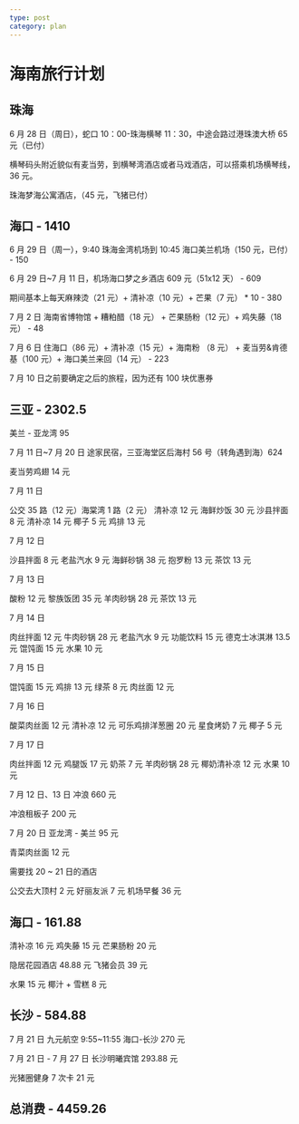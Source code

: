 ```yaml
---
type: post
category: plan
---
```


# 海南旅行计划

## 珠海

6 月 28 日（周日），蛇口 10：00-珠海横琴 11：30，中途会路过港珠澳大桥 65 元（已付）

横琴码头附近貌似有麦当劳，到横琴湾酒店或者马戏酒店，可以搭乘机场横琴线，36 元。

珠海梦海公寓酒店，（45 元，飞猪已付）

## 海口 - 1410

6 月 29 日（周一），9:40 珠海金湾机场到 10:45 海口美兰机场（150 元，已付） - 150

6 月 29 日~7 月 11 日，机场海口梦之乡酒店 609 元（51x12 天） - 609

期间基本上每天麻辣烫（21 元）+ 清补凉（10 元）+ 芒果（7 元） \* 10 - 380

7 月 2 日 海南省博物馆 + 糟粕醋（18 元） + 芒果肠粉（12 元）+ 鸡失藤（18 元） - 48

7 月 6 日 住海口（86 元）+ 清补凉（15 元）+ 海南粉 （8 元） + 麦当劳&肯德基（100 元）+ 海口美兰来回（14 元） - 223

7 月 10 日之前要确定之后的旅程，因为还有 100 块优惠券

## 三亚 - 2302.5

美兰 - 亚龙湾 95

7 月 11 日~7 月 20 日 途家民宿，三亚海堂区后海村 56 号（转角遇到海）624

麦当劳鸡翅 14 元

7 月 11 日

公交 35 路（12 元）海棠湾 1 路（2 元）
清补凉 12 元
海鲜炒饭 30 元
沙县拌面 8 元
清补凉 14 元
椰子 5 元
鸡排 13 元

7 月 12 日

沙县拌面 8 元
老盐汽水 9 元
海鲜砂锅 38 元
抱罗粉 13 元
茶饮 13 元

7 月 13 日

酸粉 12 元
黎族饭团 35 元
羊肉砂锅 28 元
茶饮 13 元

7 月 14 日

肉丝拌面 12 元
牛肉砂锅 28 元
老盐汽水 9 元
功能饮料 15 元
德克士冰淇淋 13.5 元
馄饨面 15 元
水果 10 元

7 月 15 日

馄饨面 15 元
鸡排 13 元
绿茶 8 元
肉丝面 12 元

7 月 16 日

酸菜肉丝面 12 元
清补凉 12 元
可乐鸡排洋葱圈 20 元
星食烤奶 7 元
椰子 5 元

7 月 17 日

肉丝拌面 12 元
鸡腿饭 17 元
奶茶 7 元
羊肉砂锅 28 元
椰奶清补凉 12 元
水果 10 元

7 月 12 日、13 日 冲浪 660 元

冲浪租板子 200 元

7 月 20 日 亚龙湾 - 美兰 95 元

青菜肉丝面 12 元

需要找 20 ~ 21 日的酒店

公交去大顶村 2 元
好丽友派 7 元
机场早餐 36 元

## 海口 - 161.88

清补凉 16 元
鸡失藤 15 元
芒果肠粉 20 元

隐居花园酒店 48.88 元
飞猪会员 39 元

水果 15 元
椰汁 + 雪糕 8 元

## 长沙 - 584.88

7 月 21 日 九元航空 9:55~11:55 海口-长沙 270 元

7 月 21 日 - 7 月 27 日 长沙明曦宾馆 293.88 元

光猪圈健身 7 次卡 21 元

## 总消费 - 4459.26
